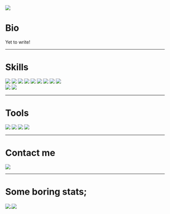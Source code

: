 <img src="https://img.shields.io/badge/UNDER%20CONSTRUCTION-red?style=for-the-badge&logoColor=white" />
<div>
  <h1>Bio</h1>
  Yet to write!
  <!--Some bio here. lol-->
  
<!--   🔭 I’m currently working on: 
  
  
  🌱 I’m currently learning: React Native
   
  📫 How to reach me: ...
  
  😄 Pronouns: ...
  
  ⚡ Fun fact: ... -->
  
</div>

---

<div>
  
  <h1>Skills</h1>
  <img src="https://img.shields.io/badge/JavaScript-323330?style=for-the-badge&logo=javascript&logoColor=F7DF1E" />
  <img src="https://img.shields.io/badge/Node.js-43853D?style=for-the-badge&logo=node.js&logoColor=white" />
  <img src="https://img.shields.io/badge/Express.js-404D59?style=for-the-badge&logo=Javascript" />
  <img src="https://img.shields.io/badge/React.js-black?style=for-the-badge&logo=react&logoColor=61DAFB" />
  <img src="https://img.shields.io/badge/React Native-black?style=for-the-badge&logo=react&logoColor=61DAFB" />
  <img src="https://img.shields.io/badge/expo-000020?style=for-the-badge&logo=expo&logoColor=white" />
  <img src="https://img.shields.io/badge/PHP-777BB4?style=for-the-badge&logo=PHP&logoColor=white" />
  <img src="https://img.shields.io/badge/HTML5-E34F26?style=for-the-badge&logo=html5&logoColor=white" />
  <img src="https://img.shields.io/badge/CSS3-1572B6?style=for-the-badge&logo=css3&logoColor=white" />
  
  <div></div>
  
  <img src="https://img.shields.io/badge/MongoDB-4DB33D?style=for-the-badge&logo=mongodb&logoColor=white" />
  <img src="https://img.shields.io/badge/FaunaDB-323FCB?style=for-the-badge&logo=faunadb&logoColor=white" />

</div>

---

<div>
  
  <h1>Tools</h1>
  <img src="https://img.shields.io/badge/VSCode-007ACC?style=for-the-badge&logo=Visual%20Studio%20Code&logoColor=white" />
  <img src="https://img.shields.io/badge/Yarn-2C8EBB?style=for-the-badge&logo=Yarn&logoColor=white" />
  <img src="https://img.shields.io/badge/Git-F05032?style=for-the-badge&logo=Git&logoColor=white" />
  <img src="https://img.shields.io/badge/Adobe xd-FF26BE?style=for-the-badge&logo=Git&logoColor=white" />
  
</div>

---

<div>
  <h1>Contact me</h1>
  <a href="mailto:thtauhid.71@gmail.com">
    <img src="https://img.shields.io/badge/Email-D14836?style=for-the-badge&logo=Gmail&logoColor=white" />
  </a>
</div>

---

<div>
  <h1>Some boring stats;</h1>
  
  <a href="https://github.com/thtauhid/">
    <img align="center" src="https://github-readme-stats.vercel.app/api/top-langs/?username=thtauhid&hide_border=true" />
  </a>

  <a href="https://github.com/thtauhid/">
    <img align="center" src="https://github-readme-stats.vercel.app/api?username=thtauhid&hide_border=true&show_icons=true&count_private=true" />
  </a>
  
</div>

